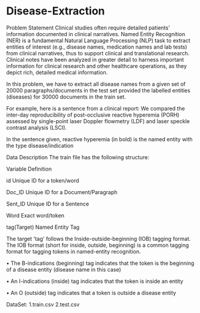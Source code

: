 # Disease-Extraction
Problem Statement
Clinical studies often require detailed patients’ information documented in clinical narratives. Named Entity Recognition (NER) is a fundamental Natural Language Processing (NLP) task to extract entities of interest (e.g., disease names, medication names and lab tests) from clinical narratives, thus to support clinical and translational research. Clinical notes have been analyzed in greater detail to harness important information for clinical research and other healthcare operations, as they depict rich, detailed medical information.

In this problem, we have to extract all disease names from a given set of 20000 paragraphs/documents in the test set provided the labelled entities (diseases) for 30000 documents in the train set.

For example, here is a sentence from a clinical report: We compared the inter-day reproducibility of post-occlusive reactive hyperemia (PORH) assessed by single-point laser Doppler flowmetry (LDF) and laser speckle contrast analysis (LSCI).

In the sentence given, reactive hyperemia (in bold) is the named entity with the type disease/indication

Data Description
The train file has the following structure:

Variable Definition

id Unique ID for a token/word

Doc_ID Unique ID for a Document/Paragraph

Sent_ID Unique ID for a Sentence

Word Exact word/token

tag(Target) Named Entity Tag

The target 'tag' follows the Inside-outside-beginning (IOB) tagging format. The IOB format (short for inside, outside, beginning) is a common tagging format for tagging tokens in named-entity recognition.

• The B-indications (beginning) tag indicates that the token is the beginning of a disease entity (disease name in this case)

• An I-indications (inside) tag indicates that the token is inside an entity

• An O (outside) tag indicates that a token is outside a disease entity

DataSet:
1.train.csv
2.test.csv

